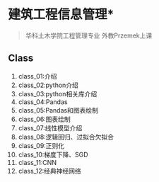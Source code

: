 # 建筑工程信息管理*

> 华科土木学院工程管理专业
> 外教Przemek上课



## Class

1.  class_01:介绍
2.  class_02:python介绍
3.  class_03:python相关库介绍
4.  class_04:Pandas
5.  class_05:Pandas和图表绘制
6.  class_06:图表绘制
7.  class_07:线性模型介绍
8.  class_08:逻辑回归、过拟合欠拟合
9.  class_09:正则化
10. class_10:梯度下降、SGD
11. class_11:CNN
12. class_12:经典神经网络